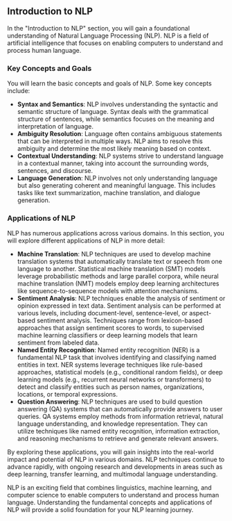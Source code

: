 ## Introduction to NLP

In the "Introduction to NLP" section, you will gain a foundational understanding of Natural Language Processing (NLP). NLP is a field of artificial intelligence that focuses on enabling computers to understand and process human language.

### Key Concepts and Goals

You will learn the basic concepts and goals of NLP. Some key concepts include:

- **Syntax and Semantics**: NLP involves understanding the syntactic and semantic structure of language. Syntax deals with the grammatical structure of sentences, while semantics focuses on the meaning and interpretation of language.
- **Ambiguity Resolution**: Language often contains ambiguous statements that can be interpreted in multiple ways. NLP aims to resolve this ambiguity and determine the most likely meaning based on context.
- **Contextual Understanding**: NLP systems strive to understand language in a contextual manner, taking into account the surrounding words, sentences, and discourse.
- **Language Generation**: NLP involves not only understanding language but also generating coherent and meaningful language. This includes tasks like text summarization, machine translation, and dialogue generation.

### Applications of NLP

NLP has numerous applications across various domains. In this section, you will explore different applications of NLP in more detail:

- **Machine Translation**: NLP techniques are used to develop machine translation systems that automatically translate text or speech from one language to another. Statistical machine translation (SMT) models leverage probabilistic methods and large parallel corpora, while neural machine translation (NMT) models employ deep learning architectures like sequence-to-sequence models with attention mechanisms.
- **Sentiment Analysis**: NLP techniques enable the analysis of sentiment or opinion expressed in text data. Sentiment analysis can be performed at various levels, including document-level, sentence-level, or aspect-based sentiment analysis. Techniques range from lexicon-based approaches that assign sentiment scores to words, to supervised machine learning classifiers or deep learning models that learn sentiment from labeled data.
- **Named Entity Recognition**: Named entity recognition (NER) is a fundamental NLP task that involves identifying and classifying named entities in text. NER systems leverage techniques like rule-based approaches, statistical models (e.g., conditional random fields), or deep learning models (e.g., recurrent neural networks or transformers) to detect and classify entities such as person names, organizations, locations, or temporal expressions.
- **Question Answering**: NLP techniques are used to build question answering (QA) systems that can automatically provide answers to user queries. QA systems employ methods from information retrieval, natural language understanding, and knowledge representation. They can utilize techniques like named entity recognition, information extraction, and reasoning mechanisms to retrieve and generate relevant answers.

By exploring these applications, you will gain insights into the real-world impact and potential of NLP in various domains. NLP techniques continue to advance rapidly, with ongoing research and developments in areas such as deep learning, transfer learning, and multimodal language understanding.

NLP is an exciting field that combines linguistics, machine learning, and computer science to enable computers to understand and process human language. Understanding the fundamental concepts and applications of NLP will provide a solid foundation for your NLP learning journey.

